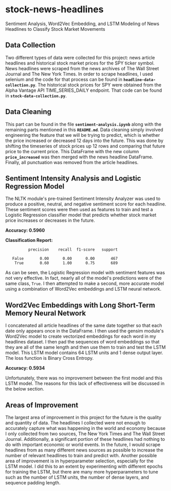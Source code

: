 # stock-news-headlines
Sentiment Analysis, Word2Vec Embedding, and LSTM Modeling of News Headlines to Classify Stock Market Movements

## Data Collection
Two different types of data were collected for this project: news article headlines and historical stock market prices for the SPY ticker symbol.
News headlines were scraped from the news archives of The Wall Street Journal and The New York Times. In order to scrape headlines, I used selenium and the code for that process can be found in **`headline-data-collection.py`**.
The historical stock prices for SPY were obtained from the Alpha Vantage API TIME_SERIES_DAILY endpoint. That code can be found in **`stock-data-collection.py`**.

## Data Cleaning
This part can be found in the file **`sentiment-analysis.ipynb`** along with the remaining parts mentioned in this **`README.md`**.
Data cleaning simply involved engineering the feature that we will be trying to predict, which is whether the price increased or decreased 12 days into the future. This was done by shifting the timeseries of stock prices up 12 rows and comparing that future price to the current price. This DataFrame with the new column **`price_increased`** was then merged with the news headline DataFrame. Finally, all punctuation was removed from the article headlines.

## Sentiment Intensity Analysis and Logistic Regression Model
The NLTK module's pre-trained Sentiment Intensity Analyzer was used to produce a positive, neutral, and negative sentiment score for each headline. These sentiment scores were then used as features to train and test a Logistic Regression classifier model that predicts whether stock market price increases or decreases in the future.

**Accuracy: 0.5960**

**Classification Report:**

              precision    recall  f1-score   support

       False       0.00      0.00      0.00       467
        True       0.60      1.00      0.75       689

As can be seen, the Logistic Regression model with sentiment features was not very effective. In fact, nearly all of the model's predictions were of the same class, `True`. I then attempted to make a second, more accurate model using a combination of Word2Vec embeddings and LSTM neural network.

## Word2Vec Embeddings with Long Short-Term Memory Neural Network
I concatenated all article headlines of the same date together so that each date only appears once in the DataFrame. I then used the gensim module's Word2Vec model to create vectorized embeddings for each word in my headlines dataset. I then pad the sequences of word embeddings so that they are all of the same length and then use them to train and test the LSTM model. This LSTM model contains 64 LSTM units and 1 dense output layer. The loss function is Binary Cross Entropy.

**Accuracy: 0.5934**

Unfortunately, there was no improvement between the first model and this LSTM model. The reasons for this lack of effectiveness will be discussed in the below section.

## Areas of Improvement
The largest area of improvement in this project for the future is the quality and quantity of data. The headlines I collected were not enough to accurately capture what was happening in the world and economy because I only collected from two sources, The New York Times and The Wall Street Journal. Additionally, a significant portion of these headlines had nothing to do with important economic or world events. In the future, I would scrape headlines from as many different news sources as possible to increase the number of relevant headlines to train and predict with.
Another possible area of improvement is in hyperparameter selection, especially for the LSTM model. I did this to an extent by experimenting with different epochs for training the LSTM, but there are many more hyperparameters to tune such as the number of LSTM units, the number of dense layers, and sequence padding length.

